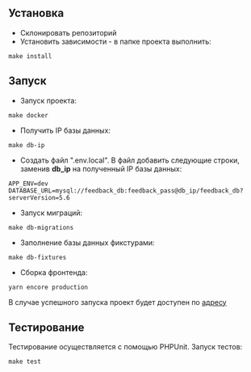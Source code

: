 ## Установка

- Склонировать репозиторий
- Установить зависимости - в папке проекта выполнить:
```console
make install
```

## Запуск

- Запуск проекта:
```console
make docker
```
- Получить IP базы данных:
```console
make db-ip
```
- Создать файл ".env.local". В файл добавить следующие строки, заменив **db_ip** на полученный IP базы данных:
```
APP_ENV=dev
DATABASE_URL=mysql://feedback_db:feedback_pass@db_ip/feedback_db?serverVersion=5.6
```
- Запуск миграций:
```console
make db-migrations
```
- Заполнение базы данных фикстурами:
```console
make db-fixtures
```
- Сборка фронтенда:
```console
yarn encore production
```
В случае успешного запуска проект будет доступен по [адресу](http://localhost:3000/)

## Тестирование

Тестирование осуществляется с помощью PHPUnit. Запуск тестов:
```console
make test
```
